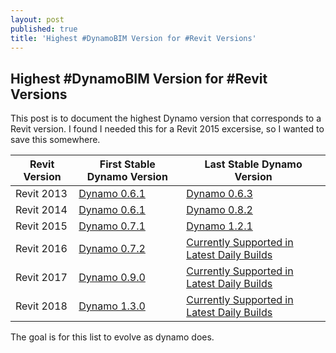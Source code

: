 ```yaml
---
layout: post
published: true
title: 'Highest #DynamoBIM Version for #Revit Versions'
---
```

## Highest #DynamoBIM Version for #Revit Versions

This post is to document the highest Dynamo version that corresponds to a Revit version. I found I needed this for a Revit 2015 excersise, so I wanted to save this somewhere.


| Revit Version    | First Stable Dynamo Version | Last Stable Dynamo Version     |
| ---------------- | --------------------------- | ------------------------------ |
| Revit 2013       | [Dynamo 0.6.1](http://dyn-builds-data.s3-us-west-2.amazonaws.com/DynamoInstall0.6.1.exe) | [Dynamo 0.6.3](http://dyn-builds-data.s3-us-west-2.amazonaws.com/DynamoInstall0.6.3.exe)|
| Revit 2014       | [Dynamo 0.6.1](http://dyn-builds-data.s3-us-west-2.amazonaws.com/DynamoInstall0.6.1.exe) | [Dynamo 0.8.2](http://dyn-builds-data.s3-us-west-2.amazonaws.com/DynamoInstall0.8.2.exe)|
| Revit 2015       | [Dynamo 0.7.1](http://dyn-builds-data.s3-us-west-2.amazonaws.com/DynamoInstall0.7.1.exe) | [Dynamo 1.2.1](http://dyn-builds-data.s3-us-west-2.amazonaws.com/DynamoInstall1.2.1.exe)|
| Revit 2016       | [Dynamo 0.7.2](http://dyn-builds-data.s3-us-west-2.amazonaws.com/DynamoInstall0.7.2.exe) | [Currently Supported in Latest Daily Builds](http://dynamobuilds.com/)|
| Revit 2017       | [Dynamo 0.9.0](http://dyn-builds-data.s3-us-west-2.amazonaws.com/DynamoInstall0.9.0.exe) | [Currently Supported in Latest Daily Builds](http://dynamobuilds.com/)|
| Revit 2018       | [Dynamo 1.3.0](http://dyn-builds-data.s3-us-west-2.amazonaws.com/DynamoInstall1.3.0.exe) | [Currently Supported in Latest Daily Builds](http://dynamobuilds.com/)|

The goal is for this list to evolve as dynamo does.
